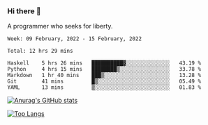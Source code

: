 ### Hi there 👋

<!--
**shejialuo/shejialuo** is a ✨ _special_ ✨ repository because its `README.md` (this file) appears on your GitHub profile.

Here are some ideas to get you started:

- 🔭 I’m currently working on ...
- 🌱 I’m currently learning ...
- 👯 I’m looking to collaborate on ...
- 🤔 I’m looking for help with ...
- 💬 Ask me about ...
- 📫 How to reach me: ...
- 😄 Pronouns: ...
- ⚡ Fun fact: ...
-->

A programmer who seeks for liberty.

<!--START_SECTION:waka-->
```text
Week: 09 February, 2022 - 15 February, 2022

Total: 12 hrs 29 mins

Haskell    5 hrs 26 mins   ██████████▓░░░░░░░░░░░░░░   43.19 % 
Python     4 hrs 15 mins   ████████▒░░░░░░░░░░░░░░░░   33.78 % 
Markdown   1 hr 40 mins    ███▒░░░░░░░░░░░░░░░░░░░░░   13.28 % 
Git        41 mins         █▒░░░░░░░░░░░░░░░░░░░░░░░   05.49 % 
YAML       13 mins         ▒░░░░░░░░░░░░░░░░░░░░░░░░   01.83 % 
```
<!--END_SECTION:waka-->

[![Anurag's GitHub stats](https://github-readme-stats.vercel.app/api?username=shejialuo&show_icons=true&theme=dracula)](https://github.com/anuraghazra/github-readme-stats)

[![Top Langs](https://github-readme-stats.vercel.app/api/top-langs/?username=shejialuo&layout=compact&hide=javascript,html,css,typescript,tex)](https://github.com/anuraghazra/github-readme-stats)
